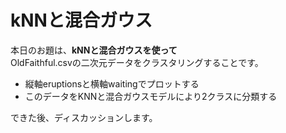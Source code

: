 # kNNと混合ガウス
本日のお題は、**kNNと混合ガウスを使って**<br>
OldFaithful.csvの二次元データをクラスタリングすることです。

* 縦軸eruptionsと横軸waitingでプロットする
* このデータをKNNと混合ガウスモデルにより2クラスに分類する

できた後、ディスカッションします。